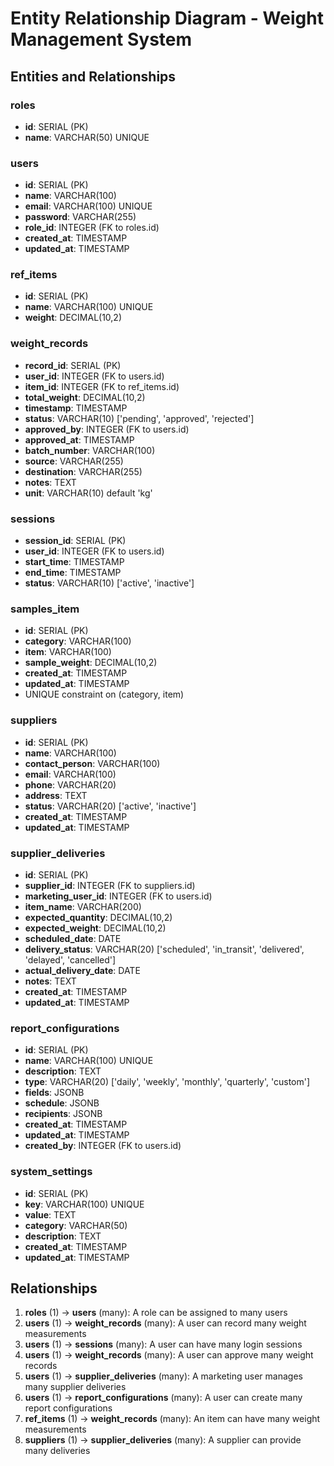 # Entity Relationship Diagram - Weight Management System

## Entities and Relationships

### roles
- **id**: SERIAL (PK)
- **name**: VARCHAR(50) UNIQUE

### users
- **id**: SERIAL (PK)
- **name**: VARCHAR(100)
- **email**: VARCHAR(100) UNIQUE
- **password**: VARCHAR(255)
- **role_id**: INTEGER (FK to roles.id)
- **created_at**: TIMESTAMP
- **updated_at**: TIMESTAMP

### ref_items
- **id**: SERIAL (PK)
- **name**: VARCHAR(100) UNIQUE
- **weight**: DECIMAL(10,2)

### weight_records
- **record_id**: SERIAL (PK)
- **user_id**: INTEGER (FK to users.id)
- **item_id**: INTEGER (FK to ref_items.id)
- **total_weight**: DECIMAL(10,2)
- **timestamp**: TIMESTAMP
- **status**: VARCHAR(10) ['pending', 'approved', 'rejected']
- **approved_by**: INTEGER (FK to users.id)
- **approved_at**: TIMESTAMP
- **batch_number**: VARCHAR(100)
- **source**: VARCHAR(255)
- **destination**: VARCHAR(255)
- **notes**: TEXT
- **unit**: VARCHAR(10) default 'kg'

### sessions
- **session_id**: SERIAL (PK)
- **user_id**: INTEGER (FK to users.id)
- **start_time**: TIMESTAMP
- **end_time**: TIMESTAMP
- **status**: VARCHAR(10) ['active', 'inactive']

### samples_item
- **id**: SERIAL (PK)
- **category**: VARCHAR(100)
- **item**: VARCHAR(100)
- **sample_weight**: DECIMAL(10,2)
- **created_at**: TIMESTAMP
- **updated_at**: TIMESTAMP
- UNIQUE constraint on (category, item)

### suppliers
- **id**: SERIAL (PK)
- **name**: VARCHAR(100)
- **contact_person**: VARCHAR(100)
- **email**: VARCHAR(100)
- **phone**: VARCHAR(20)
- **address**: TEXT
- **status**: VARCHAR(20) ['active', 'inactive']
- **created_at**: TIMESTAMP
- **updated_at**: TIMESTAMP

### supplier_deliveries
- **id**: SERIAL (PK)
- **supplier_id**: INTEGER (FK to suppliers.id)
- **marketing_user_id**: INTEGER (FK to users.id)
- **item_name**: VARCHAR(200)
- **expected_quantity**: DECIMAL(10,2)
- **expected_weight**: DECIMAL(10,2)
- **scheduled_date**: DATE
- **delivery_status**: VARCHAR(20) ['scheduled', 'in_transit', 'delivered', 'delayed', 'cancelled']
- **actual_delivery_date**: DATE
- **notes**: TEXT
- **created_at**: TIMESTAMP
- **updated_at**: TIMESTAMP

### report_configurations
- **id**: SERIAL (PK)
- **name**: VARCHAR(100) UNIQUE
- **description**: TEXT
- **type**: VARCHAR(20) ['daily', 'weekly', 'monthly', 'quarterly', 'custom']
- **fields**: JSONB
- **schedule**: JSONB
- **recipients**: JSONB
- **created_at**: TIMESTAMP
- **updated_at**: TIMESTAMP
- **created_by**: INTEGER (FK to users.id)

### system_settings
- **id**: SERIAL (PK)
- **key**: VARCHAR(100) UNIQUE
- **value**: TEXT
- **category**: VARCHAR(50)
- **description**: TEXT
- **created_at**: TIMESTAMP
- **updated_at**: TIMESTAMP

## Relationships

1. **roles** (1) → **users** (many): A role can be assigned to many users
2. **users** (1) → **weight_records** (many): A user can record many weight measurements
3. **users** (1) → **sessions** (many): A user can have many login sessions
4. **users** (1) → **weight_records** (many): A user can approve many weight records
5. **users** (1) → **supplier_deliveries** (many): A marketing user manages many supplier deliveries
6. **users** (1) → **report_configurations** (many): A user can create many report configurations
7. **ref_items** (1) → **weight_records** (many): An item can have many weight measurements
8. **suppliers** (1) → **supplier_deliveries** (many): A supplier can provide many deliveries